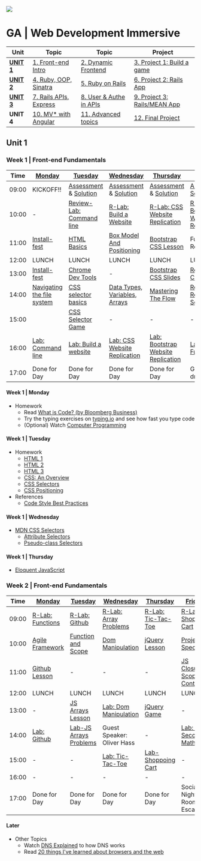 ![](https://ga-dash.s3.amazonaws.com/production/assets/logo-9f88ae6c9c3871690e33280fcf557f33.png)
# GA | Web Development Immersive

| Unit                 | Topic                              | Topic                              | Project
|------------          |------------------------------------|------------------------------------|--------------------------------------
| **[UNIT 1](#unit1)** | [1. Front-end Intro](#week1)       | [2. Dynamic Frontend](#week2)      | [3. Project 1: Build a game](#week3)
| **[UNIT 2](#unit2)** | [4. Ruby, OOP, Sinatra](#week4)    | [5. Ruby on Rails](#week5)         | [6. Project 2: Rails App](#week6)
| **[UNIT 3](#unit3)** | [7. Rails APIs, Express](#week7)   | [8. User & Authe in APIs](#week8)  | [9. Project 3: Rails/MEAN App](#week9)
| **UNIT 4**           | [10. MV* with Angular](#week10)    | [11. Advanced topics](#week11)     | [12. Final Project](#week12)

<a name="unit1"></a>
## Unit 1

<a name="week1"></a>
### Week 1 | Front-end Fundamentals

Time   | [Monday](#w1d1)                    | [Tuesday](#w1d2)                      | [Wednesday](#w1d3)                      | [Thursday](#w1d4)                          | [Friday](#w1d5)                               |
------ | ---------------------------------- | ------------------------------------- | --------------------------------------- | ------------------------------------------ | --------------------------------------------- |
09:00  | KICKOFF!!                          | [Assessment][1-2A] & [Solution][1-2Z] | [Assessment][1-3A] & [Solution][1-3B]   | [Assessment][1-4A] & [Solution][1-4Z]      | [Assessment][1-5A] & [Solution][1-5B]         |
10:00  | -                                  | [Review-Lab: Command line][1-1C]      | [R-Lab: Build a Website][1-2F]          | [R-Lab: CSS Website Replication][1-3E]     | [R-Lab: Bootstrap Website Replication][1-4E]  |
11:00  | [Install-fest][1-1A]               | [HTML Basics][1-2B]                   | [Box Model And Positioning][1-3C]       | [Bootstrap CSS Lesson][1-4B]               | Fundamental Reviews                           |
12:00  | LUNCH                              | LUNCH                                 | LUNCH                                   | LUNCH                                      | LUNCH                                         |
13:00  | [Install-fest][1-1A]               | [Chrome Dev Tools][1-2C]              | -                                       | [Bootstrap CSS Slides][1-4C]               | [Review - Checkerboard][1-5C]                 |
14:00  | [Navigating the file system][1-1B] | [CSS selector basics][1-2D]           | [Data Types, Variables, Arrays][1-3D]   | [Mastering The Flow][1-4D]                 | [Review - Rock, Paper, Scissors][1-5D]        |
15:00  |                                    | [CSS Selector Game][1-2E]             | -                                       | -                                          | -                                             |
16:00  | [Lab: Command line][1-1C]          | [Lab: Build a website][1-2F]          | [Lab: CSS Website Replication][1-3E]    | [Lab: Bootstrap Website Replication][1-4E] | [Labs: Functions][1-5E]                       |
17:00  | Done for Day                       | Done for Day                          | Done for Day                            | Done for Day                               | Go for a drink?                               |

[1-1A]: 00-programming/install-fest/README.md                           "Install-Fest!"
[1-1B]: 01-workflow/terminal-navigating-the-file-system-lesson          "Navigating the file system"
[1-1C]: 01-workflow/command-line-lab                                    "Lab: Command Line"

[1-2A]: 14-assessments/w01d2.md                                         "Assessment"
[1-2Z]: 14-assessments/w01d2-solution.md                                "Assessment Solution"
[1-2B]: 02-front-end-intro/html-basics-lesson                           "HTML Basics"
[1-2C]: 01-workflow/chrome-dev-tools-lesson                             "Chrome Dev Tools"
[1-2D]: 02-front-end-intro/css-selector-basics                          "CSS Selector Basics"
[1-2E]: http://flukeout.github.io                                       "CSS Selector Game"
[1-2F]: https://github.com/wdi-hk-10/lab-html-css-website               "Lab: Build a website Lab"

[1-3A]: 14-assessments/w01d3.md                                         "Assessment"
[1-3B]: 14-assessments/w01d3-solution.html                              "Assessment Solution"
[1-3C]: 02-front-end-intro/css-box-model-and-positioning                "Box Model And Positioning"
[1-3D]: 00-programming/js-data-types-variables-and-arrays               "Data Types, Variables, Arrays"
[1-3E]: https://github.com/wdi-hk-10/lab-css-site-replication           "Lab: CSS Web Replication"

[1-4A]: 14-assessments/w01d4.md                                         "Assessment"
[1-4Z]: 14-assessments/w01d4-solution.md                                "Assessment Solution"
[1-4B]: 02-front-end-intro/css-bootstrap-lesson                         "Bootstrap CSS Lesson"
[1-4C]: https://presentations.generalassemb.ly/649ce6766e83f246e122     "Bootstrap CSS Slides"
[1-4D]: 00-programming/js-control-flow-lesson                           "Mastering The Flow"
[1-4E]: https://github.com/wdi-hk-10/lab-css-site-replication           "Lab: Bootstrap Web Replication"

[1-5A]: 14-assessments/w01d5.md                                         "Assessment"
[1-5B]: 14-assessments/w01d5-solution.md                                "Assessment Solution"
[1-5C]: 00-programming/js-fundamental-reviews/checkerboard.js           "Checkerboard - Review"
[1-5D]: https://github.com/wdi-hk-10/lesson-js-rock-paper-scissors      "Rock, Paper, Scissors - Review"
[1-5E]: https://github.com/wdi-hk-10/lab-js-functions                   "Labs: Functions"

#### Week 1 | Monday
<a name="w1d1"></a>

- Homework
  - Read [What is Code? (by Bloomberg Business)](http://www.bloomberg.com/graphics/2015-paul-ford-what-is-code/)
  - Try the typing exercises on [typing.io](https://www.typing.io/) and see how fast you type code
  - (Optional) Watch [Computer Programming](https://www.youtube.com/watch?v=OWsyrnOBsJs)

#### Week 1 | Tuesday
<a name="w1d2"></a>
- Homework
  - [HTML 1](http://www.codecademy.com/courses/web-beginner-en-HZA3b/0/1?curriculum_id=50579fb998b470000202dc8b)
  - [HTML 2](http://www.codecademy.com/courses/web-beginner-en-y2Yjd/0/2?curriculum_id=50579fb998b470000202dc8b)
  - [HTML 3](http://www.codecademy.com/courses/web-beginner-en-f8mcL/0/1?curriculum_id=50579fb998b470000202dc8b)
  - [CSS: An Overview](https://www.codecademy.com/courses/web-beginner-en-TlhFi/0/1?curriculum_id=50579fb998b470000202dc8b)
  - [CSS Selectors](https://www.codecademy.com/courses/web-beginner-en-WF0CF/1/5?curriculum_id=50579fb998b470000202dc8b)
  - [CSS Positioning](https://www.codecademy.com/courses/web-beginner-en-6merh/0/1?curriculum_id=50579fb998b470000202dc8b)
- References
  - [Code Style Best Practices](http://mdo.github.io/code-guide/)

#### Week 1 | Wednesday
<a name="w1d3"></a>
- [MDN CSS Selectors](https://developer.mozilla.org/en-US/docs/Web/Guide/CSS/Getting_Started/Selectors)
  - [Attribute Selectors](https://developer.mozilla.org/en/docs/Web/CSS/Attribute_selectors)
  - [Pseudo-class Selectors](https://developer.mozilla.org/en-US/docs/Web/CSS/Pseudo-classes)

#### Week 1 | Thursday
<a name="w1d4"></a>
- [Eloquent JavaScript](http://eloquentjavascript.net/)


<a name="week2"></a>
### Week 2 | Front-end Fundamentals

Time   | [Monday](#w2d1)                          | [Tuesday](#w2d2)                        | [Wednesday](#w2d3)                      | [Thursday](#w2d4)                       | [Friday](#w2d5)                         |
------ | ---------------------------------------- | --------------------------------------- | --------------------------------------- | --------------------------------------- | --------------------------------------- |
09:00  | [R-Lab: Functions][1-5E]                 | [R-Lab: Github][2-1C]                   | [R-Lab: Array Problems][2-3A]           | [R-Lab: Tic-Tac-Toe][2-3D]              | [R-Lab: Shopping Cart][2-5A]            |
10:00  | [Agile Framework][2-1A]                  | [Function and Scope][2-2A]              | [Dom Manipulation][2-3B]                | [jQuery Lesson][2-4A]                   | [Project Spec][2-5B]                    |
11:00  | [Github Lesson][2-1B]                    | -                                       | -                                       | -                                       | [JS Closures, Scope, Context][2-5C]     |
12:00  | LUNCH                                    | LUNCH                                   | LUNCH                                   | LUNCH                                   | LUNCH                                   |
13:00  | -                                        | [JS Arrays Lesson][2-2B]                | [Lab: Dom Manipulation][2-3C]           | [jQuery Game][2-4B]                     | -                                       |
14:00  | [Lab: Github][2-1C]                      | [Lab-JS Arrays Problems][2-2C]          | Guest Speaker: Oliver Hass              | -                                       | [Lab: 10 Seconds Math][2-5D]            |
15:00  | -                                        | -                                       | [Lab: Tic-Tac-Toe][2-3D]                | [Lab-Shoppoing Cart][2-4C]              | -                                       |
16:00  | -                                        | -                                       | -                                       | -                                       | -                                       |
17:00  | Done for Day                             | Done for Day                            | Done for Day                            | Done for Day                            | Social Night: Room Escape               |

[2-1A]: 01-workflow/agile-user-stories-wireframes-lesson                "Agile Framework"
[2-1B]: 01-workflow/git-github-lesson                                   "Github Lesson"
[2-1C]: 01-workflow/git-github-lab                                      "Lab: Github"

[2-2A]: 00-programming/js-functions-and-scope                           "Function and Scope"
[2-2B]: 00-programming/js-arrays-advanced/readme.md                     "JS Arrays Lesson"
[2-2C]: 00-programming/js-problems-arrays-objects/readme.md             "Lab: JS Arrays Problems"

[2-3A]: 00-programming/js-problems-arrays-objects/readme-solution.md    "R-Lab: JS Arrays Problems"
[2-3B]: 02-front-end-intro/js-dom-manipulation-lesson                   "Dom Manipulation"
[2-3C]: https://github.com/wdi-hk-9/lab-js-dom-manipulation             "Lab: Dom Manipulation"
[2-3D]: https://github.com/wdi-hk-9/lab-js-tic-tac-toe                  "Lab: Tic-Tac-Toe Lab"

[2-4A]: 02-front-end-intro/js-jquery-lesson                             "jQuery Lesson"
[2-4B]: http://jqexercise.droppages.com/                                "jQuery Game"
[2-4C]: https://github.com/wdi-hk-9/shoppingCart                        "Lab: Shopping Cart"

[2-5A]: https://github.com/wdi-hk-9/shoppingCart-solution               "R-Lab: Shopping Cart"
[2-5B]: projects/project-01.md                                          "Project Spec"
[2-5C]: 00-programming/js-closures-scope-context/readme.md              "JS Closures, Scope, Context"
[2-5D]: https://github.com/wdi-hk-9/ten-seconds-math                    "Lab: 10 Seconds Math"

[1-X1]: 00-programming/js-debugging-lesson                              "JS Debugging"
[1-X2]: http://www.w3resource.com/javascript-exercises/                 "Javascript Exercises"
[2-X1]: 00-programming/js-objects-lesson                                "JS Objects"
[2-X2]: 00-programming/js-jquery-intermediate-lesson/readme.md          "Intermediate jQuery"
[2-X3]: 00-programming/js-callbacks-lesson/readme.md                    "JS Callbacks"
[2-X4]: https://github.com/wdi-hk-9/JavaScript-Koans                    "JS Koans"
[2-X5]: 00-programming/js-debugging-lesson                              "JS Debugging"             

#### Later
- Other Topics
  - Watch [DNS Explained](https://www.youtube.com/watch?v=72snZctFFtA) to how DNS works
  - Read [20 things I've learned about browsers and the web](http://www.20thingsilearned.com/en-US/home)
